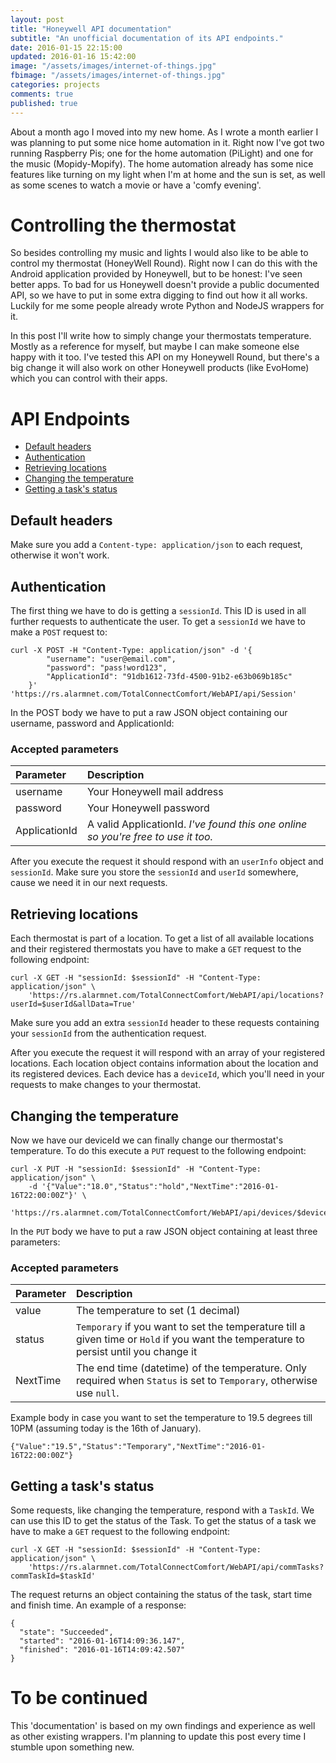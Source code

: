 ```yaml
---
layout: post
title: "Honeywell API documentation"
subtitle: "An unofficial documentation of its API endpoints."
date: 2016-01-15 22:15:00
updated: 2016-01-16 15:42:00
image: "/assets/images/internet-of-things.jpg"
fbimage: "/assets/images/internet-of-things.jpg"
categories: projects
comments: true
published: true
---
```


About a month ago I moved into my new home. As I wrote a month earlier I was planning to put some nice home automation in it. Right now I've got two running Raspberry Pis; one for the home automation (PiLight) and one for the music (Mopidy-Mopify). The home automation already has some nice features like turning on my light when I'm at home and the sun is set, as well as some scenes to watch a movie or have a 'comfy evening'.

# Controlling the thermostat 
So besides controlling my music and lights I would also like to be able to control my thermostat (HoneyWell Round). Right now I can do this with the Android application provided by Honeywell, but to be honest: I've seen better apps. To bad for us Honeywell doesn't provide a public documented API, so we have to put in some extra digging to find out how it all works. Luckily for me some people already wrote Python and NodeJS wrappers for it. 

In this post I'll write how to simply change your thermostats temperature. Mostly as a reference for myself, but maybe I can make someone else happy with it too. I've tested this API on my Honeywell Round, but there's a big change it will also work on other Honeywell products (like EvoHome) which you can control with their apps. 

# API Endpoints

- [Default headers](#default-headers)
- [Authentication](#authentication)
- [Retrieving locations](#retrieving-locations)
- [Changing the temperature](#changing-the-temperature)
- [Getting a task's status](#getting-a-tasks-status)

## Default headers
Make sure you add a `Content-type: application/json` to each request, otherwise it won't work.

## Authentication 
The first thing we have to do is getting a `sessionId`. This ID is used in all further requests to authenticate the user. To get a `sessionId` we have to make a `POST` request to: 

```
curl -X POST -H "Content-Type: application/json" -d '{
        "username": "user@email.com", 
        "password": "pass!word123", 
        "ApplicationId": "91db1612-73fd-4500-91b2-e63b069b185c" 
    }' 'https://rs.alarmnet.com/TotalConnectComfort/WebAPI/api/Session'
```

In the POST body we have to put a raw JSON object containing our username, password and ApplicationId:

### Accepted parameters

| Parameter | Description |
|:------------- |:------------- |
| username | Your Honeywell mail address |
| password  | Your Honeywell password  |
| ApplicationId | A valid ApplicationId. _I've found this one online so you're free to use it too._ |

After you execute the request it should respond with an `userInfo` object and `sessionId`. Make sure you store the `sessionId` and `userId` somewhere, cause we need it in our next requests.

## Retrieving locations
Each thermostat is part of a location. To get a list of all available locations and their registered thermostats you have to make a `GET` request to the following endpoint:

```
curl -X GET -H "sessionId: $sessionId" -H "Content-Type: application/json" \
    'https://rs.alarmnet.com/TotalConnectComfort/WebAPI/api/locations?userId=$userId&allData=True'
```

Make sure you add an extra `sessionId` header to these requests containing your `sessionId` from the authentication request.

After you execute the request it will respond with an array of your registered locations. Each location object contains information about the location and its registered devices. Each device has a `deviceId`, which you'll need in your requests to make changes to your thermostat. 

## Changing the temperature
Now we have our deviceId we can finally change our thermostat's temperature. To do this execute a `PUT` request to the following endpoint:

```
curl -X PUT -H "sessionId: $sessionId" -H "Content-Type: application/json" \
    -d '{"Value":"18.0","Status":"hold","NextTime":"2016-01-16T22:00:00Z"}' \
    'https://rs.alarmnet.com/TotalConnectComfort/WebAPI/api/devices/$deviceId/thermostat/changeableValues/heatSetpoint'
```

In the `PUT` body we have to put a raw JSON object containing at least three parameters: 

### Accepted parameters

| Parameter | Description |
|:------------- |:------------- |
| value | The temperature to set (1 decimal) |
| status  | `Temporary` if you want to set the temperature till a given time or `Hold` if you want the temperature to persist until you change it |
| NextTime | The end time (datetime) of the temperature. Only required when `Status` is set to `Temporary`, otherwise use `null`.  |

Example body in case you want to set the temperature to 19.5 degrees till 10PM (assuming today is the 16th of January).

```
{"Value":"19.5","Status":"Temporary","NextTime":"2016-01-16T22:00:00Z"}
```

## Getting a task's status
Some requests, like changing the temperature, respond with a `TaskId`. We can use this ID to get the status of the Task. To get the status of a task we have to make a `GET` request to the following endpoint:

```
curl -X GET -H "sessionId: $sessionId" -H "Content-Type: application/json" \
    'https://rs.alarmnet.com/TotalConnectComfort/WebAPI/api/commTasks?commTaskId=$taskId' 
```

The request returns an object containing the status of the task, start time and finish time. An example of a response:

```
{
  "state": "Succeeded",
  "started": "2016-01-16T14:09:36.147",
  "finished": "2016-01-16T14:09:42.507"
}
```

# To be continued 
This 'documentation' is based on my own findings and experience as well as other existing wrappers. I'm planning to update this post every time I stumble upon something new.